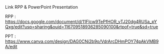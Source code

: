 Link RPP & PowerPoint Presentation

RPP :
  https://docs.google.com/document/d/11FIcw9TePfHOR_vTJ20dg4RUSa_pYQxg/edit?usp=sharing&ouid=116709518936285090100&rtpof=true&sd=true

PPT :
  https://www.canva.com/design/DAG0CNi2b9o/VdrArcDHmPOY74pAkVMB9A/edit
